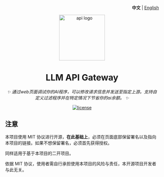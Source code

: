 <p align="right">
   <strong>中文</strong> | <a href="./README.md">English</a>
</p>


<p align="center">
  <img src="https://raw.githubusercontent.com/songquanpeng/one-api/main/web/default/public/logo.png" width="150" height="150" alt="api logo">
</p>

<div align="center">

# LLM API Gateway

_✨ 通过web页面调试你的AI程序，可以修改请求信息并发送至指定上游。支持自定义过滤程序并在特定情况下节省你的ai余额。 ✨_

</div>

<p align="center">
  <a href="https://raw.githubusercontent.com/jiangmuran/llm-apigateway/main/LICENSE">
    <img src="https://img.shields.io/github/license/jiangmuran/llm-apigateway?color=brightgreen" alt="license">
  </a>
</p>



## 注意

本项目使用 MIT 协议进行开源，**在此基础上**，必须在页面底部保留署名以及指向本项目的链接。如果不想保留署名，必须首先获得授权。

同样适用于基于本项目的二开项目。

依据 MIT 协议，使用者需自行承担使用本项目的风险与责任，本开源项目开发者与此无关。

